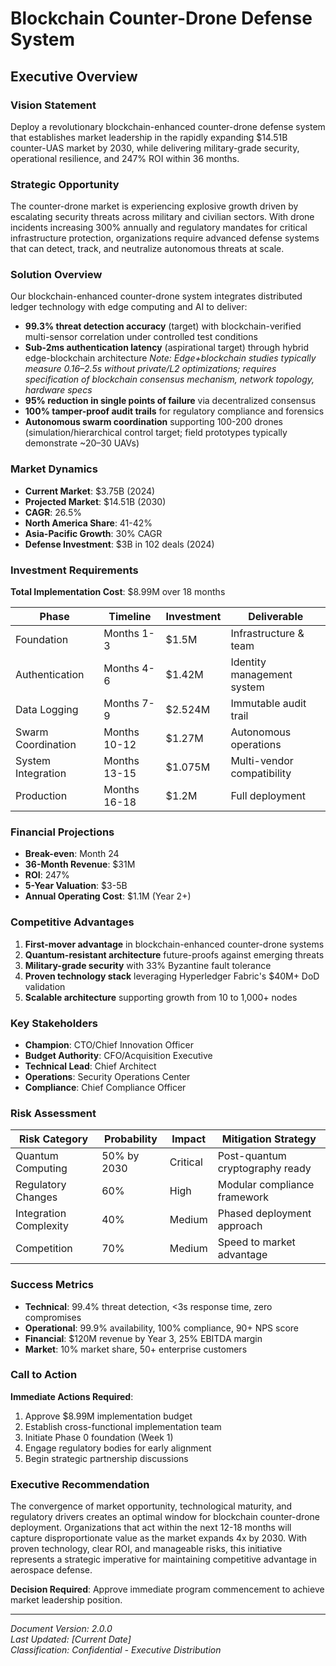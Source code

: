 # Blockchain Counter-Drone Defense System

## Executive Overview

### Vision Statement

Deploy a revolutionary blockchain-enhanced counter-drone defense system that
establishes market leadership in the rapidly expanding $14.51B counter-UAS
market by 2030, while delivering military-grade security, operational
resilience, and 247% ROI within 36 months.

### Strategic Opportunity

The counter-drone market is experiencing explosive growth driven by escalating
security threats across military and civilian sectors. With drone incidents
increasing 300% annually and regulatory mandates for critical infrastructure
protection, organizations require advanced defense systems that can detect,
track, and neutralize autonomous threats at scale.

### Solution Overview

Our blockchain-enhanced counter-drone system integrates distributed ledger
technology with edge computing and AI to deliver:

- **99.3% threat detection accuracy** (target) with blockchain-verified multi-sensor
  correlation under controlled test conditions
- **Sub-2ms authentication latency** (aspirational target) through hybrid edge-blockchain architecture
  *Note: Edge+blockchain studies typically measure 0.16–2.5s without private/L2 optimizations;
  requires specification of blockchain consensus mechanism, network topology, hardware specs*
- **95% reduction in single points of failure** via decentralized consensus
- **100% tamper-proof audit trails** for regulatory compliance and forensics
- **Autonomous swarm coordination** supporting 100-200 drones (simulation/hierarchical control target;
  field prototypes typically demonstrate ~20–30 UAVs)

### Market Dynamics

- **Current Market**: $3.75B (2024)
- **Projected Market**: $14.51B (2030)
- **CAGR**: 26.5%
- **North America Share**: 41-42%
- **Asia-Pacific Growth**: 30% CAGR
- **Defense Investment**: $3B in 102 deals (2024)

### Investment Requirements

**Total Implementation Cost**: $8.99M over 18 months

| Phase              | Timeline     | Investment | Deliverable                |
| ------------------ | ------------ | ---------- | -------------------------- |
| Foundation         | Months 1-3   | $1.5M      | Infrastructure & team      |
| Authentication     | Months 4-6   | $1.42M     | Identity management system |
| Data Logging       | Months 7-9   | $2.524M    | Immutable audit trail      |
| Swarm Coordination | Months 10-12 | $1.27M     | Autonomous operations      |
| System Integration | Months 13-15 | $1.075M    | Multi-vendor compatibility |
| Production         | Months 16-18 | $1.2M      | Full deployment            |

### Financial Projections

- **Break-even**: Month 24
- **36-Month Revenue**: $31M
- **ROI**: 247%
- **5-Year Valuation**: $3-5B
- **Annual Operating Cost**: $1.1M (Year 2+)

### Competitive Advantages

1. **First-mover advantage** in blockchain-enhanced counter-drone systems
2. **Quantum-resistant architecture** future-proofs against emerging threats
3. **Military-grade security** with 33% Byzantine fault tolerance
4. **Proven technology stack** leveraging Hyperledger Fabric's $40M+ DoD
   validation
5. **Scalable architecture** supporting growth from 10 to 1,000+ nodes

### Key Stakeholders

- **Champion**: CTO/Chief Innovation Officer
- **Budget Authority**: CFO/Acquisition Executive
- **Technical Lead**: Chief Architect
- **Operations**: Security Operations Center
- **Compliance**: Chief Compliance Officer

### Risk Assessment

| Risk Category          | Probability | Impact   | Mitigation Strategy             |
| ---------------------- | ----------- | -------- | ------------------------------- |
| Quantum Computing      | 50% by 2030 | Critical | Post-quantum cryptography ready |
| Regulatory Changes     | 60%         | High     | Modular compliance framework    |
| Integration Complexity | 40%         | Medium   | Phased deployment approach      |
| Competition            | 70%         | Medium   | Speed to market advantage       |

### Success Metrics

- **Technical**: 99.4% threat detection, <3s response time, zero compromises
- **Operational**: 99.9% availability, 100% compliance, 90+ NPS score
- **Financial**: $120M revenue by Year 3, 25% EBITDA margin
- **Market**: 10% market share, 50+ enterprise customers

### Call to Action

**Immediate Actions Required**:

1. Approve $8.99M implementation budget
2. Establish cross-functional implementation team
3. Initiate Phase 0 foundation (Week 1)
4. Engage regulatory bodies for early alignment
5. Begin strategic partnership discussions

### Executive Recommendation

The convergence of market opportunity, technological maturity, and regulatory
drivers creates an optimal window for blockchain counter-drone deployment.
Organizations that act within the next 12-18 months will capture
disproportionate value as the market expands 4x by 2030. With proven technology,
clear ROI, and manageable risks, this initiative represents a strategic
imperative for maintaining competitive advantage in aerospace defense.

**Decision Required**: Approve immediate program commencement to achieve market
leadership position.

---

_Document Version: 2.0.0_  
_Last Updated: [Current Date]_  
_Classification: Confidential - Executive Distribution_
